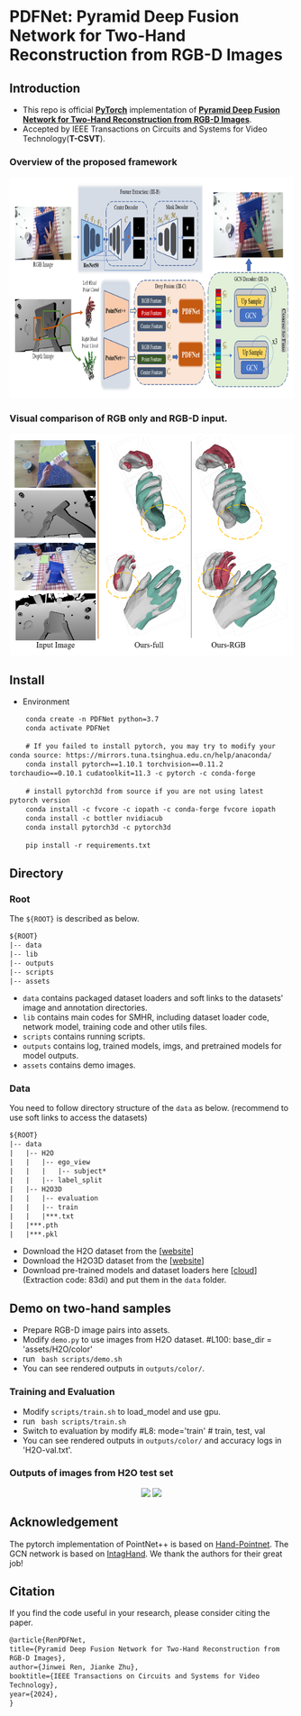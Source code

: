 
# PDFNet: Pyramid Deep Fusion Network for Two-Hand Reconstruction from RGB-D Images

## Introduction
* This repo is official **[PyTorch](https://pytorch.org)** implementation of **[Pyramid Deep Fusion Network for Two-Hand Reconstruction from RGB-D Images](https://arxiv.org/abs/2307.06038)**.
* Accepted by IEEE Transactions on Circuits and Systems for Video Technology(**T-CSVT**).

### Overview of the proposed framework
<p align="middle">
    <img src="assets/Framework.png", width="950" height="393">
</p>

### Visual comparison of RGB only and RGB-D input.
<p align="middle">
    <img src="assets/DepthCompare.png", height="393">
</p>

## Install
*   Environment
```
    conda create -n PDFNet python=3.7
    conda activate PDFNet

    # If you failed to install pytorch, you may try to modify your conda source: https://mirrors.tuna.tsinghua.edu.cn/help/anaconda/
    conda install pytorch==1.10.1 torchvision==0.11.2 torchaudio==0.10.1 cudatoolkit=11.3 -c pytorch -c conda-forge
    
    # install pytorch3d from source if you are not using latest pytorch version
    conda install -c fvcore -c iopath -c conda-forge fvcore iopath
    conda install -c bottler nvidiacub
    conda install pytorch3d -c pytorch3d

    pip install -r requirements.txt    
```

## Directory

### Root
The `${ROOT}` is described as below.
```
${ROOT}
|-- data
|-- lib
|-- outputs
|-- scripts
|-- assets
```
* `data` contains packaged dataset loaders and soft links to the datasets' image and annotation directories.
* `lib` contains main codes for SMHR, including dataset loader code, network model, training code and other utils files.
* `scripts` contains running scripts.
* `outputs` contains log, trained models, imgs, and pretrained models for model outputs.
* `assets` contains demo images.

### Data
You need to follow directory structure of the `data` as below. (recommend to use soft links to access the datasets)
```
${ROOT}
|-- data
|   |-- H2O
|   |   |-- ego_view
|   |   |   |-- subject*
|   |   |-- label_split
|   |-- H2O3D
|   |   |-- evaluation
|   |   |-- train
|   |   |***.txt
|   |***.pth 
|   |***.pkl
```
* Download the H2O dataset from the [[website](https://h2odataset.ethz.ch/)]
* Download the H2O3D dataset from the [[website](https://www.tugraz.at/index.php?id=57823)]
* Download pre-trained models and dataset loaders here [[cloud](https://pan.baidu.com/s/19iJi5IoBwhxd91S7dmI4cw)] (Extraction code: 83di) and put them in the `data` folder.



## Demo on two-hand samples
* Prepare RGB-D image pairs into assets.
*  Modify `demo.py` to use images from H2O dataset. 
    #L100:   base_dir = 'assets/H2O/color'
*  run ` bash scripts/demo.sh`
*  You can see rendered outputs in `outputs/color/`.



### Training and Evaluation
*  Modify `scripts/train.sh` to load_model and use gpu. 
*  run ` bash scripts/train.sh`
*  Switch to evaluation by modify #L8: mode='train' # train, test, val
*  You can see rendered outputs in `outputs/color/` and accuracy logs in 'H2O-val.txt'.



### Outputs of images from H2O test set
<p align="middle">
    <img src="assets/inputs.gif", height="224">
    <img src="assets/renders.gif", height="224">
</p>

## Acknowledgement

The pytorch implementation of PointNet++ is based on [Hand-Pointnet](https://github.com/3huo/Hand-Pointnet/). The GCN network is based on [IntagHand](https://github.com/Dw1010/IntagHand). We thank the authors for their great job!

## Citation

If you find the code useful in your research, please consider citing the paper.

```
@article{RenPDFNet,
title={Pyramid Deep Fusion Network for Two-Hand Reconstruction from RGB-D Images},
author={Jinwei Ren, Jianke Zhu},
booktitle={IEEE Transactions on Circuits and Systems for Video Technology},
year={2024},
}
```
